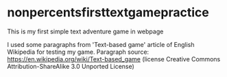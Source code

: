 # nonpercentsfirsttextgamepractice
This is my first simple text adventure game in webpage

I used some paragraphs from 'Text-based game' article of English Wikipedia for testing my game.
Paragraph source: https://en.wikipedia.org/wiki/Text-based_game (license Creative Commons Attribution-ShareAlike 3.0 Unported License)
